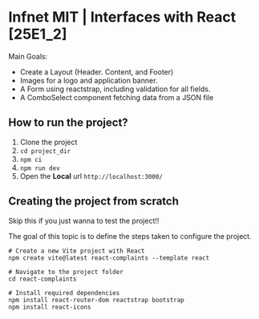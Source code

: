# Infnet MIT | Interfaces with React [25E1_2] 

Main Goals:
* Create a Layout (Header. Content, and Footer)
* Images for a logo and application banner.
* A Form using reactstrap, including validation for all fields.
* A ComboSelect component fetching data from a JSON file 

## How to run the project?

1. Clone the project
2. `cd project_dir`
3. `npm ci`
4. `npm run dev`
5. Open the **Local** url `http://localhost:3000/`

## Creating the project from scratch

Skip this if you just wanna to test the project!!

The goal of this topic is to define the steps taken to configure the project.

```
# Create a new Vite project with React
npm create vite@latest react-complaints --template react

# Navigate to the project folder
cd react-complaints

# Install required dependencies
npm install react-router-dom reactstrap bootstrap
npm install react-icons
```
